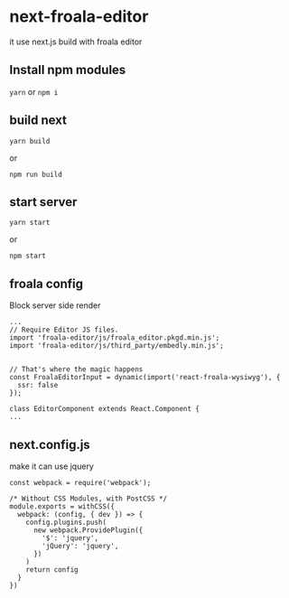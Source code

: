 # next-froala-editor
it use next.js build with froala editor

## Install npm modules
```yarn```
or
```npm i```

## build next
```
yarn build

```
or
```
npm run build
```

## start server
```
yarn start
```
or
```
npm start
```

## froala config
Block server side render
```
...
// Require Editor JS files.
import 'froala-editor/js/froala_editor.pkgd.min.js';
import 'froala-editor/js/third_party/embedly.min.js';


// That's where the magic happens 
const FroalaEditorInput = dynamic(import('react-froala-wysiwyg'), {
  ssr: false
});

class EditorComponent extends React.Component {
...

```

## next.config.js
make it can use jquery
```
const webpack = require('webpack');

/* Without CSS Modules, with PostCSS */
module.exports = withCSS({
  webpack: (config, { dev }) => {
    config.plugins.push(
      new webpack.ProvidePlugin({
        '$': 'jquery',
        'jQuery': 'jquery',
      })
    )
    return config
  }
})

```
